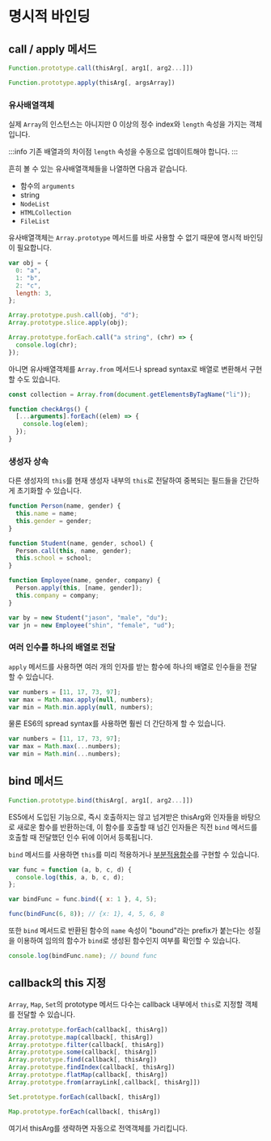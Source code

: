 # 명시적 바인딩

## call / apply 메서드

```js
Function.prototype.call(thisArg[, arg1[, arg2...]])
```

```js
Function.prototype.apply(thisArg[, argsArray])
```

### 유사배열객체

실제 `Array`의 인스턴스는 아니지만 0 이상의 정수 index와 `length` 속성을 가지는 객체입니다.

:::info 기존 배열과의 차이점
`length` 속성을 수동으로 업데이트해야 합니다.
:::

흔히 볼 수 있는 유사배열객체들을 나열하면 다음과 같습니다.

- 함수의 `arguments`
- string
- `NodeList`
- `HTMLCollection`
- `FileList`

유사배열객체는 `Array.prototype` 메서드를 바로 사용할 수 없기 때문에 명시적 바인딩이 필요합니다.

```js
var obj = {
  0: "a",
  1: "b",
  2: "c",
  length: 3,
};

Array.prototype.push.call(obj, "d");
Array.prototype.slice.apply(obj);
```

```js
Array.prototype.forEach.call("a string", (chr) => {
  console.log(chr);
});
```

아니면 유사배열객체를 `Array.from` 메서드나 spread syntax로 배열로 변환해서 구현할 수도 있습니다.

```js
const collection = Array.from(document.getElementsByTagName("li"));

function checkArgs() {
  [...arguments].forEach((elem) => {
    console.log(elem);
  });
}
```

### 생성자 상속

다른 생성자의 `this`를 현재 생성자 내부의 `this`로 전달하여 중복되는 필드들을 간단하게 초기화할 수 있습니다.

```js
function Person(name, gender) {
  this.name = name;
  this.gender = gender;
}

function Student(name, gender, school) {
  Person.call(this, name, gender);
  this.school = school;
}

function Employee(name, gender, company) {
  Person.apply(this, [name, gender]);
  this.company = company;
}

var by = new Student("jason", "male", "du");
var jn = new Employee("shin", "female", "ud");
```

### 여러 인수를 하나의 배열로 전달

`apply` 메서드를 사용하면 여러 개의 인자를 받는 함수에 하나의 배열로 인수들을 전달할 수 있습니다.

```js
var numbers = [11, 17, 73, 97];
var max = Math.max.apply(null, numbers);
var min = Math.min.apply(null, numbers);
```

물론 ES6의 spread syntax를 사용하면 훨씬 더 간단하게 할 수 있습니다.

```js
var numbers = [11, 17, 73, 97];
var max = Math.max(...numbers);
var min = Math.min(...numbers);
```

## bind 메서드

```js
Function.prototype.bind(thisArg[, arg1[, arg2...]])
```

ES5에서 도입된 기능으로, 즉시 호출하지는 않고 넘겨받은 thisArg와 인자들을 바탕으로 새로운 함수를 반환하는데, 이 함수를 호출할 때 넘긴 인자들은 직전 `bind` 메서드를 호출할 때 전달했던 인수 뒤에 이어서 등록됩니다.

`bind` 메서드를 사용하면 `this`를 미리 적용하거나 [부분적용함수](../%ED%81%B4%EB%A1%9C%EC%A0%B8/%ED%99%9C%EC%9A%A9%EC%98%88%EC%8B%9C.md#부분적용함수)를 구현할 수 있습니다.

```js
var func = function (a, b, c, d) {
  console.log(this, a, b, c, d);
};

var bindFunc = func.bind({ x: 1 }, 4, 5);

func(bindFunc(6, 8)); // {x: 1}, 4, 5, 6, 8
```

또한 `bind` 메서드로 반환된 함수의 `name` 속성이 "bound"라는 prefix가 붙는다는 성질을 이용하여 임의의 함수가 `bind`로 생성된 함수인지 여부를 확인할 수 있습니다.

```js
console.log(bindFunc.name); // bound func
```

## callback의 this 지정

`Array`, `Map`, `Set`의 prototype 메서드 다수는 callback 내부에서 `this`로 지정할 객체를 전달할 수 있습니다.

```js
Array.prototype.forEach(callback[, thisArg])
Array.prototype.map(callback[, thisArg])
Array.prototype.filter(callback[, thisArg])
Array.prototype.some(callback[, thisArg])
Array.prototype.find(callback[, thisArg])
Array.prototype.findIndex(callback[, thisArg])
Array.prototype.flatMap(callback[, thisArg])
Array.prototype.from(arrayLink[,callback[, thisArg]])

Set.prototype.forEach(callback[, thisArg])

Map.prototype.forEach(callback[, thisArg])

```

여기서 thisArg를 생략하면 자동으로 전역객체를 가리킵니다.
